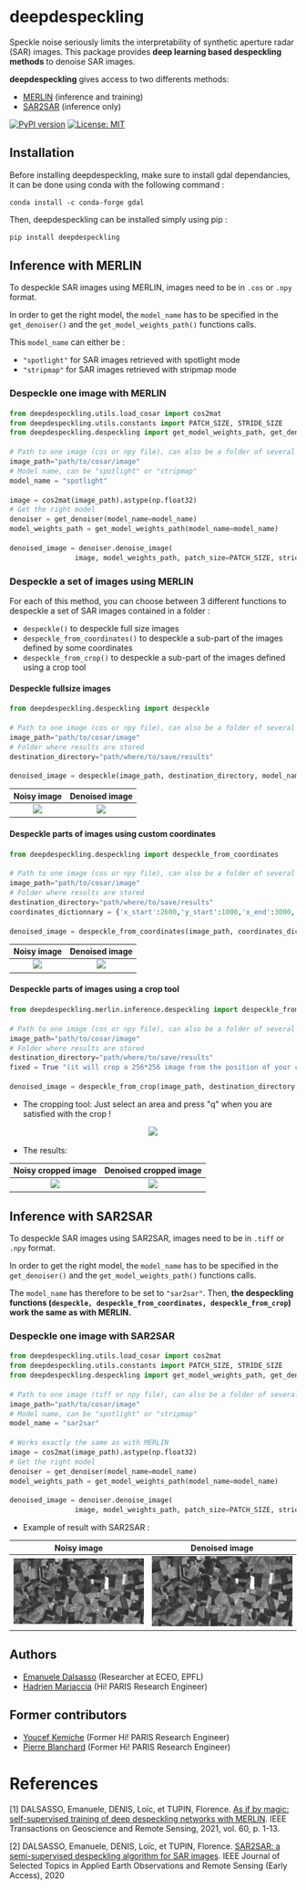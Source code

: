 # deepdespeckling 

Speckle noise seriously limits the interpretability of synthetic aperture radar (SAR) images. This package provides <strong>deep learning based despeckling methods</strong> to denoise SAR images. 

<strong>deepdespeckling</strong> gives access to two differents methods: 

* [MERLIN](https://arxiv.org/pdf/2110.13148.pdf) (inference and training)
* [SAR2SAR](https://arxiv.org/pdf/2006.15037.pdf) (inference only)


[![PyPI version](https://badge.fury.io/py/deepdespeckling.svg)](https://badge.fury.io/py/deepdespeckling)
[![License: MIT](https://img.shields.io/badge/License-MIT-yellow.svg)](https://opensource.org/licenses/MIT)

## Installation

Before installing deepdespeckling, make sure to install gdal dependancies, it can be done using conda with the following command : 
```
conda install -c conda-forge gdal
```

Then, deepdespeckling can be installed simply using pip :

```python
pip install deepdespeckling
```


## Inference with MERLIN

To despeckle SAR images using MERLIN, images need to be in `.cos` or `.npy` format.

In order to get the right model, the `model_name` has to be specified in the `get_denoiser()` and the `get_model_weights_path()` functions calls.

This `model_name` can either be :
- `"spotlight"` for SAR images retrieved with spotlight mode 
- `"stripmap"` for SAR images retrieved with stripmap mode


### Despeckle one image with MERLIN

```python
from deepdespeckling.utils.load_cosar import cos2mat
from deepdespeckling.utils.constants import PATCH_SIZE, STRIDE_SIZE
from deepdespeckling.despeckling import get_model_weights_path, get_denoiser

# Path to one image (cos or npy file), can also be a folder of several images
image_path="path/to/cosar/image"
# Model name, can be "spotlight" or "stripmap"
model_name = "spotlight"

image = cos2mat(image_path).astype(np.float32)
# Get the right model
denoiser = get_denoiser(model_name=model_name)
model_weights_path = get_model_weights_path(model_name=model_name)

denoised_image = denoiser.denoise_image(
                image, model_weights_path, patch_size=PATCH_SIZE, stride_size=STRIDE_SIZE)
```

### Despeckle a set of images using MERLIN

For each of this method, you can choose between 3 different functions to despeckle a set of SAR images contained in a folder : 

* `despeckle()` to despeckle full size images
* `despeckle_from_coordinates()` to despeckle a sub-part of the images defined by some coordinates
* `despeckle_from_crop()` to despeckle a sub-part of the images defined using a crop tool

#### Despeckle fullsize images

```python
from deepdespeckling.despeckling import despeckle

# Path to one image (cos or npy file), can also be a folder of several images
image_path="path/to/cosar/image"
# Folder where results are stored
destination_directory="path/where/to/save/results"

denoised_image = despeckle(image_path, destination_directory, model_name="spotlight")
```
Noisy image             |  Denoised image
:----------------------:|:-------------------------:
![](img/entire/noisy.png)  |  ![](img/entire/denoised.png)

#### Despeckle parts of images using custom coordinates

```python
from deepdespeckling.despeckling import despeckle_from_coordinates

# Path to one image (cos or npy file), can also be a folder of several images
image_path="path/to/cosar/image"
# Folder where results are stored
destination_directory="path/where/to/save/results"
coordinates_dictionnary = {'x_start':2600,'y_start':1000,'x_end':3000,'y_end':1200}

denoised_image = despeckle_from_coordinates(image_path, coordinates_dict, destination_directory, model_name="spotlight")
```

Noisy image             |  Denoised image
:----------------------:|:-------------------------:
![](img/coordinates/noisy_test_image_data.png)  |  ![](img/coordinates/denoised_test_image_data.png)

#### Despeckle parts of images using a crop tool

```python
from deepdespeckling.merlin.inference.despeckling import despeckle_from_crop

# Path to one image (cos or npy file), can also be a folder of several images
image_path="path/to/cosar/image"
# Folder where results are stored
destination_directory="path/where/to/save/results"
fixed = True "(it will crop a 256*256 image from the position of your click)" or False "(you will draw free-handly the area of your interest)"

denoised_image = despeckle_from_crop(image_path, destination_directory, model_name="spotlight", fixed=False)
```

* The cropping tool: Just select an area and press "q" when you are satisfied with the crop !

<p align="center">
  <img src="img/crop/crop_example.png" width="66%" class="center">
</p>

* The results:

Noisy cropped image                     |           Denoised cropped image
:-----------------------------------------------------------:|:------------------------------------------:
 <img src="img/crop/noisy_test_image_data.png" width="100%"> | <img src="img/crop/denoised_test_image_data.png" width="1000%">

## Inference with SAR2SAR

To despeckle SAR images using SAR2SAR, images need to be in `.tiff` or `.npy` format.

In order to get the right model, the `model_name` has to be specified in the `get_denoiser()` and the `get_model_weights_path()` functions calls.

The `model_name` has therefore to be set to `"sar2sar"`. Then, <strong>the despeckling functions (`despeckle, despeckle_from_coordinates, despeckle_from_crop`) work the same as with MERLIN.</strong>


### Despeckle one image with SAR2SAR

```python
from deepdespeckling.utils.load_cosar import cos2mat
from deepdespeckling.utils.constants import PATCH_SIZE, STRIDE_SIZE
from deepdespeckling.despeckling import get_model_weights_path, get_denoiser

# Path to one image (tiff or npy file), can also be a folder of several images
image_path="path/to/cosar/image"
# Model name, can be "spotlight" or "stripmap"
model_name = "sar2sar"

# Works exactly the same as with MERLIN
image = cos2mat(image_path).astype(np.float32)
# Get the right model
denoiser = get_denoiser(model_name=model_name)
model_weights_path = get_model_weights_path(model_name=model_name)

denoised_image = denoiser.denoise_image(
                image, model_weights_path, patch_size=PATCH_SIZE, stride_size=STRIDE_SIZE)
```

- Example of result with SAR2SAR :


Noisy image             |  Denoised image
:----------------------:|:-------------------------:
![](img/entire/sar2sar_noisy.png)  |  ![](img/entire/sar2sar_denoised.png)



## Authors

* [Emanuele Dalsasso](https://emanueledalsasso.github.io/) (Researcher at ECEO, EPFL)
* [Hadrien Mariaccia](https://www.linkedin.com/in/hadrien-mar/) (Hi! PARIS Research Engineer)

## Former contributors 

* [Youcef Kemiche](https://www.linkedin.com/in/youcef-kemiche-3095b9174/) (Former Hi! PARIS Research Engineer)
* [Pierre Blanchard](https://www.linkedin.com/in/pierre-blanchard-28245462/) (Former Hi! PARIS Research Engineer)


# References

[1] DALSASSO, Emanuele, DENIS, Loïc, et TUPIN, Florence. [As if by magic: self-supervised training of deep despeckling networks with MERLIN](https://arxiv.org/pdf/2110.13148.pdf). IEEE Transactions on Geoscience and Remote Sensing, 2021, vol. 60, p. 1-13.

[2] DALSASSO, Emanuele, DENIS, Loïc, et TUPIN, Florence. [SAR2SAR: a semi-supervised despeckling algorithm for SAR images](https://arxiv.org/pdf/2006.15037.pdf). IEEE Journal of Selected Topics in Applied Earth Observations and Remote Sensing (Early Access), 2020
